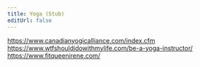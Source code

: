 ```yaml
---
title: Yoga (Stub)
editUrl: false
---
```


<https://www.canadianyogicalliance.com/index.cfm>
<https://www.wtfshouldidowithmylife.com/be-a-yoga-instructor/>
<https://www.fitqueenirene.com/>
